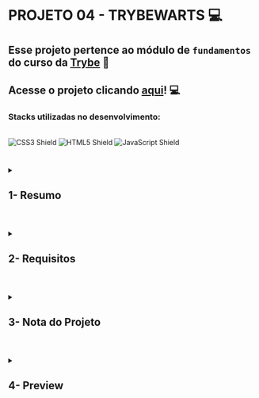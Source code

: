 # PROJETO 04 - TRYBEWARTS :computer:

## Esse projeto pertence ao módulo de `fundamentos` do curso da [Trybe](https://www.betrybe.com/) :green_heart:

## Acesse o projeto clicando [aqui](https://jonnoliveira.github.io/trybe-project-04-trybewarts/)! :computer:
 
### Stacks utilizadas no desenvolvimento:
<div style="display: inline_block"><br>
  <img src="https://img.shields.io/badge/CSS3-1572B6?style=for-the-badge&logo=css3&logoColor=white" alt="CSS3 Shield" />
  <img src="https://img.shields.io/badge/HTML5-E34F26?style=for-the-badge&logo=html5&logoColor=white" alt="HTML5 Shield" />
  <img src="https://img.shields.io/badge/JavaScript-323330?style=for-the-badge&logo=javascript&logoColor=F7DF1E" alt="JavaScript Shield" />
</div>

#

<details>
 
<summary>
  
## 1- Resumo
  
</summary>

Neste projeto desenvolvemos um formulário que retorna o feedback do usuário. Este foi o primeiro projeto em duplas simulando, basicamente, como o desenvolvimento de uma aplicação pode funcionar dentro de uma empresa e como as soft skills são vitais nas relações interpessoais. Usamos HTML, CSS e JavaScript para as implementações. Veja mais abaixo!
  
</details>

#

<details>
 
<summary>
 
## 2- Requisitos

</summary>

### I. Crie uma barra verde na parte superior da página.

### II. Adicione o logotipo da Trybewarts.

### III. Acrescente um formulário de login no header.

### IV. crie um título com o texto "Trybewarts" centralizado dentro do Header.

### V. Adicione um formulário no corpo da página.

### VI. Faça com que a direção do formulário seja vertical.

### VII. Adicione a logo da Trybewarts ao lado direito da página.

### VIII. Acrescente inputs de nome, sobrenome e email ao formulário.

### IX. Acrescente um select ao formulário.

### X. Posicione os campos de Nome e Sobrenome lado a lado.

### XI. Posicione os campos de Email e Casa lado a lado.

### XII. Adicione 3 inputs do tipo radio ao formulário.

### XIII. Crie inputs do tipo checkbox.

### XIV. Crie um campo de avaliação.

### XV. Crie uma textarea.

### XVI. Crie uma checkbox que servirá para validar as informações digitadas pela pessoa usuária.

### XVII. Crie um botão de "Enviar" para submeter o formulário.

### XVIII. Habilite o botão "Enviar" após a validação do checkbox.

### XIV. Crie um rodapé ao final da página.

---
 
## Requisitos Bônus

### XX. Crie um contador de caracteres.

### XXI. Substitua o formulário pelas informações da pessoa estudante.

</details>

# 

<details>
 
<summary>

## 3- Nota do Projeto
 
</summary>

## 100% :heavy_check_mark:

![Project-Trybewarts-Grade](https://github.com/jonnoliveira/trybe-project-04-trybewarts/blob/main/images/trybewarts-grade.png)

</details> 
 
# 

<details>
 
<summary>

## 4- Preview

</summary>

![Project-Trybewarts-Grade-1](https://github.com/jonnoliveira/trybe-project-04-trybewarts/blob/main/images/trybewarts-preview-1.png)
![Project-Trybewarts-Grade-2](https://github.com/jonnoliveira/trybe-project-04-trybewarts/blob/main/images/trybewarts-preview-2.png)
  
</details>
